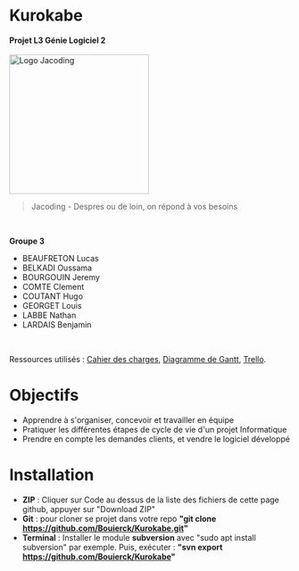 # Kurokabe

**Projet L3 Génie Logiciel 2**
<br><br><img style="width:250px;" src="https://cdn.discordapp.com/attachments/520318904170709023/932563002555764787/Jacoding_Logo_Blanc.png" alt="Logo Jacoding">

> Jacoding - Despres ou de loin, on répond à vos besoins

<br>

**Groupe 3**
- BEAUFRETON Lucas
- BELKADI Oussama
- BOURGOUIN Jeremy
- COMTE Clement
- COUTANT Hugo
- GEORGET Louis
- LABBE Nathan
- LARDAIS Benjamin

<br>

Ressources utilisés : 
[Cahier des charges](https://docs.google.com/document/d/1FlOhuZBHOW_MoYjFRI37mKT_h2xnf7UtVAXiw66D7dE/edit?usp=sharing),
[Diagramme de Gantt](https://docs.google.com/spreadsheets/d/19JpsNgYenO6e5OJJh9Wqvrw7NUWOYOXc-5A1ql4AVF8/edit#gid=0),
[Trello](https://trello.com/b/AYIpps7L/jacoding).

# Objectifs

- Apprendre à s'organiser, concevoir et travailler en équipe
- Pratiquer les différentes étapes de cycle de vie d'un projet Informatique
- Prendre en compte les demandes clients, et vendre le logiciel développé

# Installation 

- **ZIP** : Cliquer sur Code au dessus de la liste des fichiers de cette page github, appuyer sur "Download ZIP"
- **Git** : pour cloner se projet dans votre repo **"git clone https://github.com/Bouierck/Kurokabe.git"**
- **Terminal** : Installer le module **subversion** avec "sudo apt install subversion" par exemple.
Puis, exécuter : **"svn export https://github.com/Bouierck/Kurokabe"**
